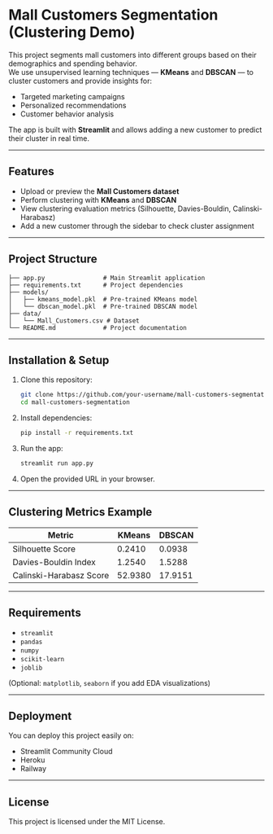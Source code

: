 # Mall Customers Segmentation (Clustering Demo)

This project segments mall customers into different groups based on their demographics and spending behavior.  
We use unsupervised learning techniques — **KMeans** and **DBSCAN** — to cluster customers and provide insights for:

- Targeted marketing campaigns  
- Personalized recommendations  
- Customer behavior analysis  

The app is built with **Streamlit** and allows adding a new customer to predict their cluster in real time.  

---

## Features
- Upload or preview the **Mall Customers dataset**  
- Perform clustering with **KMeans** and **DBSCAN**  
- View clustering evaluation metrics (Silhouette, Davies-Bouldin, Calinski-Harabasz)  
- Add a new customer through the sidebar to check cluster assignment  

---

## Project Structure
```
├── app.py                # Main Streamlit application
├── requirements.txt      # Project dependencies
├── models/
│   ├── kmeans_model.pkl  # Pre-trained KMeans model
│   └── dbscan_model.pkl  # Pre-trained DBSCAN model
├── data/
│   └── Mall_Customers.csv # Dataset
└── README.md             # Project documentation
```

---

## Installation & Setup

1. Clone this repository:
   ```bash
   git clone https://github.com/your-username/mall-customers-segmentation.git
   cd mall-customers-segmentation
   ```

2. Install dependencies:
   ```bash
   pip install -r requirements.txt
   ```

3. Run the app:
   ```bash
   streamlit run app.py
   ```

4. Open the provided URL in your browser.

---

## Clustering Metrics Example
| Metric                 | KMeans  | DBSCAN  |
|-------------------------|---------|---------|
| Silhouette Score        | 0.2410  | 0.0938  |
| Davies-Bouldin Index    | 1.2540  | 1.5288  |
| Calinski-Harabasz Score | 52.9380 | 17.9151 |

---

## Requirements
- `streamlit`  
- `pandas`  
- `numpy`  
- `scikit-learn`  
- `joblib`  

(Optional: `matplotlib`, `seaborn` if you add EDA visualizations)  

---

## Deployment
You can deploy this project easily on:
- Streamlit Community Cloud  
- Heroku  
- Railway  

---

## License
This project is licensed under the MIT License.  
